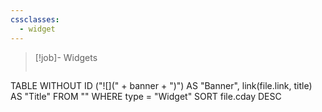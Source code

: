 ```yaml
---
cssclasses:
  - widget
---
```


> [!job]- Widgets
>```dataview
TABLE WITHOUT ID ("![](" + banner + ")") AS "Banner", link(file.link, title) AS "Title"
FROM ""
WHERE type = "Widget" 
SORT file.cday DESC
